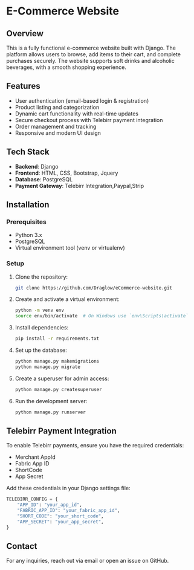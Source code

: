 # E-Commerce Website

## Overview
This is a fully functional e-commerce website built with Django. The platform allows users to browse, add items to their cart, and complete purchases securely. The website supports soft drinks and alcoholic beverages, with a smooth shopping experience.

## Features
- User authentication (email-based login & registration)
- Product listing and categorization
- Dynamic cart functionality with real-time updates
- Secure checkout process with Telebirr payment integration
- Order management and tracking
- Responsive and modern UI design

## Tech Stack
- **Backend**: Django
- **Frontend**: HTML, CSS, Bootstrap, Jquery
- **Database**: PostgreSQL
- **Payment Gateway**: Telebirr Integration,Paypal,Strip

## Installation

### Prerequisites
- Python 3.x
- PostgreSQL
- Virtual environment tool (venv or virtualenv)

### Setup
1. Clone the repository:
   ```sh
   git clone https://github.com/Draglow/eCommerce-website.git
   
   ```
2. Create and activate a virtual environment:
   ```sh
   python -m venv env
   source env/bin/activate  # On Windows use `env\Scripts\activate`
   ```
3. Install dependencies:
   ```sh
   pip install -r requirements.txt
   ```
4. Set up the database:
   ```sh
   python manage.py makemigrations
   python manage.py migrate
   ```
5. Create a superuser for admin access:
   ```sh
   python manage.py createsuperuser
   ```
6. Run the development server:
   ```sh
   python manage.py runserver
   ```

## Telebirr Payment Integration
To enable Telebirr payments, ensure you have the required credentials:
- Merchant AppId
- Fabric App ID
- ShortCode
- App Secret

Add these credentials in your Django settings file:
```python
TELEBIRR_CONFIG = {
    "APP_ID": "your_app_id",
    "FABRIC_APP_ID": "your_fabric_app_id",
    "SHORT_CODE": "your_short_code",
    "APP_SECRET": "your_app_secret",
}
```





## Contact
For any inquiries, reach out via email or open an issue on GitHub.

